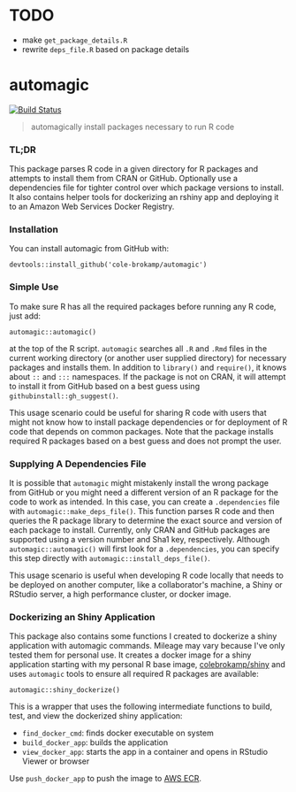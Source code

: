 # TODO

- make `get_package_details.R`
- rewrite `deps_file.R` based on package details

# automagic

[![Build Status](https://travis-ci.org/cole-brokamp/automagic.svg?branch=master)](https://travis-ci.org/cole-brokamp/automagic)

> automagically install packages necessary to run R code

### TL;DR

This package parses R code in a given directory for R packages and attempts to install them from CRAN or GitHub. Optionally use a dependencies file for tighter control over which package versions to install. It also contains helper tools for dockerizing an rshiny app and deploying it to an Amazon Web Services Docker Registry.

### Installation  
You can install automagic from GitHub with:
```
devtools::install_github('cole-brokamp/automagic')
```

### Simple Use  
To make sure R has all the required packages before running any R code, just add:
```
automagic::automagic()
``` 
at the top of the R script. `automagic` searches all `.R` and `.Rmd` files in the current working directory (or another user supplied directory) for necessary packages and installs them. In addition to `library()` and `require()`, it knows about `::` and `:::` namespaces. If the package is not on CRAN, it will attempt to install it from GitHub based on a best guess using `githubinstall::gh_suggest()`.

This usage scenario could be useful for sharing R code with users that might not know how to install package dependencies or for deployment of R code that depends on common packages. Note that the package installs required R packages based on a best guess and does not prompt the user.

### Supplying A Dependencies File

It is possible that `automagic` might mistakenly install the wrong package from GitHub or you might need a different version of an R package for the code to work as intended.  In this case, you can create a `.dependencies` file with `automagic::make_deps_file()`. This function parses R code and then queries the R package library to determine the exact source and version of each package to install. Currently, only CRAN and GitHub packages are supported using a version number and Sha1 key, respectively. Although `automagic::automagic()` will first look for a `.dependencies`, you can specify this step directly with `automagic::install_deps_file()`.

This usage scenario is useful when developing R code locally that needs to be deployed on another computer, like a collaborator's machine, a Shiny or RStudio server, a high performance cluster, or docker image.

### Dockerizing an Shiny Application

This package also contains some functions I created to dockerize a shiny application with automagic commands.  Mileage may vary because I've only tested them for personal use.  It creates a docker image for a shiny application starting with my personal R base image, [colebrokamp/shiny](https://hub.docker.com/r/colebrokamp/shiny/) and uses `automagic` tools to ensure all required R packages are available:

```
automagic::shiny_dockerize()
```

This is a wrapper that uses the following intermediate functions to build, test, and view the dockerized shiny application:

- `find_docker_cmd`: finds docker executable on system
- `build_docker_app`: builds the application
- `view_docker_app`: starts the app in a container and opens in RStudio Viewer or browser


Use `push_docker_app` to push the image to [AWS ECR](https://aws.amazon.com/ecr/).
